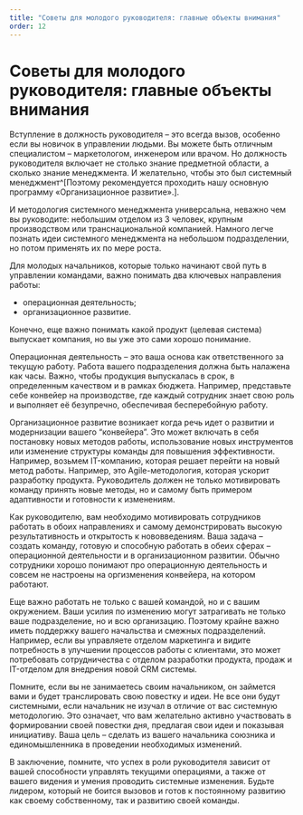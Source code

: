 ```yaml
---
title: "Советы для молодого руководителя: главные объекты внимания"
order: 12
---
```


# Советы для молодого руководителя: главные объекты внимания

Вступление в должность руководителя – это всегда вызов, особенно если вы новичок в управлении людьми. Вы можете быть отличным специалистом – маркетологом, инженером или врачом. Но должность руководителя включает не столько знание предметной области, а сколько знание менеджмента. И желательно, чтобы это был системный менеджмент^[Поэтому рекомендуется проходить нашу основную программу «Организационное развитие».].

И методология системного менеджмента универсальна, неважно чем вы руководите: небольшим отделом из 3 человек, крупным производством или транснациональной компанией. Намного легче познать идеи системного менеджмента на небольшом подразделении, но потом применять их по мере роста.

Для молодых начальников, которые только начинают свой путь в управлении командами, важно понимать два ключевых направления работы:

* операционная деятельность;
* организационное развитие.

Конечно, еще важно понимать какой продукт (целевая система) выпускает компания, но вы уже это сами хорошо понимание.

Операционная деятельность – это ваша основа как ответственного за текущую работу. Работа вашего подразделения должна быть налажена как часы. Важно, чтобы продукция выпускалась в срок, в определенным качеством и в рамках бюджета. Например, представьте себе конвейер на производстве, где каждый сотрудник знает свою роль и выполняет её безупречно, обеспечивая бесперебойную работу.

Организационное развитие возникает когда речь идет о развитии и модернизации вашего “конвейера”. Это может включать в себя постановку новых методов работы, использование новых инструментов или изменение структуры команды для повышения эффективности. Например, возьмем IT-компанию, которая решает перейти на новый метод работы. Например, это Agile-методология, которая ускорит разработку продукта. Руководитель должен не только мотивировать команду принять новые методы, но и самому быть примером адаптивности и готовности к изменениям.

Как руководителю, вам необходимо мотивировать сотрудников работать в обоих направлениях и самому демонстрировать высокую результативность и открытость к нововведениям. Ваша задача – создать команду, готовую и способную работать в обеих сферах – операционной деятельности и в организационном развитии. Обычно сотрудники хорошо понимают про операционную деятельность и совсем не настроены на оргизменения конвейера, на котором работают.

Еще важно работать не только с вашей командой, но и с вашим окружением. Ваши усилия по изменению могут затрагивать не только ваше подразделение, но и всю организацию. Поэтому крайне важно иметь поддержку вашего начальства и смежных подразделений. Например, если вы управляете отделом маркетинга и видите потребность в улучшении процессов работы с клиентами, это может потребовать сотрудничества с отделом разработки продукта, продаж и IT-отделом для внедрения новой CRM системы.

Помните, если вы не занимаетесь своим начальником, он займется вами и будет транслировать свою повестку и идеи. Не все они будут системными, если начальник не изучал в отличие от вас системную методологию. Это означает, что вам желательно активно участвовать в формировании своей повестки дня, предлагая свои идеи и показывая инициативу. Ваша цель – сделать из вашего начальника союзника и единомышленника в проведении необходимых изменений.

В заключение, помните, что успех в роли руководителя зависит от вашей способности управлять текущими операциями, а также от вашего видения и умения проводить системные изменения. Будьте лидером, который не боится вызовов и готов к постоянному развитию как своему собственному, так и развитию своей команды.
